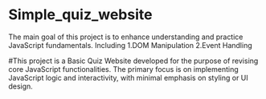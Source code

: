 # Simple_quiz_website
The main goal of this project is to enhance understanding and practice JavaScript fundamentals.
Including
1.DOM Manipulation
2.Event Handling

#This project is a Basic Quiz Website developed for the purpose of revising core JavaScript functionalities. The primary focus is on implementing JavaScript logic and interactivity, with minimal emphasis on styling or UI design.
